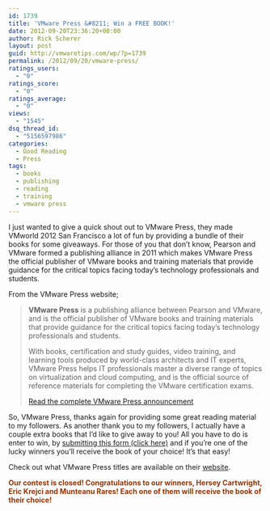 ```yaml
---
id: 1739
title: 'VMware Press &#8211; Win a FREE BOOK!'
date: 2012-09-20T23:36:20+00:00
author: Rick Scherer
layout: post
guid: http://vmwaretips.com/wp/?p=1739
permalink: /2012/09/20/vmware-press/
ratings_users:
  - "0"
ratings_score:
  - "0"
ratings_average:
  - "0"
views:
  - "1545"
dsq_thread_id:
  - "5156597986"
categories:
  - Good Reading
  - Press
tags:
  - books
  - publishing
  - reading
  - training
  - vmware press
---
```

I just wanted to give a quick shout out to VMware Press, they made VMworld 2012 San Francisco a lot of fun by providing a bundle of their books for some giveaways. For those of you that don&#8217;t know, Pearson and VMware formed a publishing alliance in 2011 which makes VMware Press the official publisher of VMware books and training materials that provide guidance for the critical topics facing today&#8217;s technology professionals and students.

From the VMware Press website;

> **VMware Press** is a publishing alliance between Pearson and VMware, and is the official publisher of VMware books and training materials that provide guidance for the critical topics facing today&#8217;s technology professionals and students.
> 
> With books, certification and study guides, video training, and learning tools produced by world-class architects and IT experts, VMware Press helps IT professionals master a diverse range of topics on virtualization and cloud computing, and is the official source of reference materials for completing the VMware certification exams.
> 
> <a href="http://www.pearsonitcertification.com/promotions/promotion.aspx?promo=138375" target="_blank">Read the complete VMware Press announcement</a>

So, VMware Press, thanks again for providing some great reading material to my followers. As another thank you to my followers, I actually have a couple extra books that I&#8217;d like to give away to you! All you have to do is enter to win, by <a title="Win a VMware Press Book!" href="https://docs.google.com/spreadsheet/viewform?formkey=dFlGRVFJUkpiM2h1QnJDT1YwRHZyU3c6MQ" target="_blank">submitting this form (click here)</a> and if you&#8217;re one of the lucky winners you&#8217;ll receive the book of your choice! It&#8217;s that easy!

Check out what VMware Press titles are available on their <a href="http://www.pearsonitcertification.com/promotions/promotion.aspx?promo=138356" target="_blank">website</a>.

<span style="color: #993300;"><strong>Our contest is closed! Congratulations to our winners, Hersey Cartwright, Eric Krejci and Munteanu Rares! Each one of them will receive the book of their choice!</strong></span>